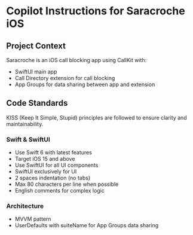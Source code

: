# Copilot Instructions for Saracroche iOS

## Project Context
Saracroche is an iOS call blocking app using CallKit with:
- SwiftUI main app
- Call Directory extension for call blocking
- App Groups for data sharing between app and extension

## Code Standards

KISS (Keep It Simple, Stupid) principles are followed to ensure clarity and maintainability.

### Swift & SwiftUI
- Use Swift 6 with latest features
- Target iOS 15 and above
- Use SwiftUI for all UI components
- SwiftUI exclusively for UI
- 2 spaces indentation (no tabs)
- Max 80 characters per line when possible
- English comments for complex logic

### Architecture
- MVVM pattern
- UserDefaults with suiteName for App Groups data sharing

